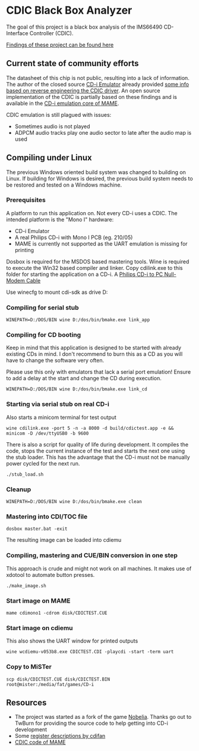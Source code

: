 # CDIC Black Box Analyzer

The goal of this project is a black box analysis of the IMS66490 CD-Interface Controller (CDIC).

[Findings of these project can be found here](doc)

## Current state of community efforts

The datasheet of this chip is not public, resulting into a lack of information.
The author of the closed source [CD-i Emulator](https://www.cdiemu.org/) already provided [some info based on reverse engineering the CDIC driver](https://github.com/cdifan/cdichips/blob/master/ims66490cdic.md).
An open source implementation of the CDIC is partially based on these findings and is available in the [CD-i emulation core of MAME](https://github.com/mamedev/mame/blob/master/src/mame/philips/cdicdic.cpp).

CDIC emulation is still plagued with issues:
* Sometimes audio is not played
* ADPCM audio tracks play one audio sector to late after the audio map is used

## Compiling under Linux

The previous Windows oriented build system was changed to building on Linux.
If building for Windows is desired, the previous build system needs to be restored and tested on a Windows machine.

### Prerequisites

A platform to run this application on.
Not every CD-i uses a CDIC. The intended platform is the "Mono I" hardware:
* CD-i Emulator
* A real Philips CD-i with Mono I PCB (eg. 210/05)
* MAME is currently not supported as the UART emulation is missing for printing

Dosbox is required for the MSDOS based mastering tools.
Wine is required to execute the Win32 based compiler and linker.
Copy cdilink.exe to this folder for starting the application on a CD-i.
A [Philips CD-i to PC Null-Modem Cable](http://www.icdia.co.uk/docs/cdi_nullmodem.jpg)

Use winecfg to mount cdi-sdk as drive D:

### Compiling for serial stub

	WINEPATH=D:/DOS/BIN wine D:/dos/bin/bmake.exe link_app

### Compiling for CD booting

Keep in mind that this application is designed to be started with
already existing CDs in mind. I don't recommend to burn this as a CD
as you will have to change the software very often.

Please use this only with emulators that lack a serial port emulation!
Ensure to add a delay at the start and change the CD during execution.

	WINEPATH=D:/DOS/BIN wine D:/dos/bin/bmake.exe link_cd

### Starting via serial stub on real CD-i

Also starts a minicom terminal for test output

	wine cdilink.exe -port 5 -n -a 8000 -d build/cdictest.app -e && minicom -D /dev/ttyUSB0 -b 9600

There is also a script for quality of life during development.
It compiles the code, stops the current instance of the test
and starts the next one using the stub loader.
This has the advantage that the CD-i must not be manually power cycled
for the next run.

	./stub_load.sh

### Cleanup

	WINEPATH=D:/DOS/BIN wine D:/dos/bin/bmake.exe clean

### Mastering into CDI/TOC file

	dosbox master.bat -exit

The resulting image can be loaded into cdiemu

### Compiling, mastering and CUE/BIN conversion in one step

This approach is crude and might not work on all machines.
It makes use of xdotool to automate button presses.

	./make_image.sh

### Start image on MAME

	mame cdimono1 -cdrom disk/CDICTEST.CUE

### Start image on cdiemu

This also shows the UART window for printed outputs

	wine wcdiemu-v053b8.exe CDICTEST.CDI -playcdi -start -term uart

### Copy to MiSTer

	scp disk/CDICTEST.CUE disk/CDICTEST.BIN root@mister:/media/fat/games/CD-i

## Resources

* The project was started as a fork of the game [Nobelia](https://github.com/TwBurn/Nobelia).
  Thanks go out to TwBurn for providing the source code to help getting into CD-i development
* Some [register descriptions by cdifan](https://github.com/cdifan/cdichips/blob/master/ims66490cdic.md)
* [CDIC code of MAME](https://github.com/mamedev/mame/blob/master/src/mame/philips/cdicdic.cpp)
